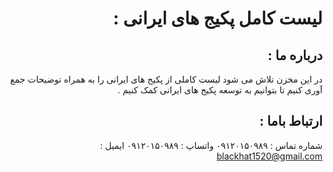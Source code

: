 
<div dir="rtl">

# لیست کامل پکیج های ایرانی :  

## درباره ما : 

در این مخزن تلاش می شود لیست کاملی از پکیج های ایرانی را به همراه توضیحات جمع آوری کنیم تا بتوانیم به توسعه پکیج های ایرانی کمک کنیم .

## ارتباط باما : 

شماره تماس : ۰۹۱۲۰۱۵۰۹۸۹
واتساپ : ۰۹۱۲۰۱۵۰۹۸۹
ایمیل : blackhat1520@gmail.com

</div>
